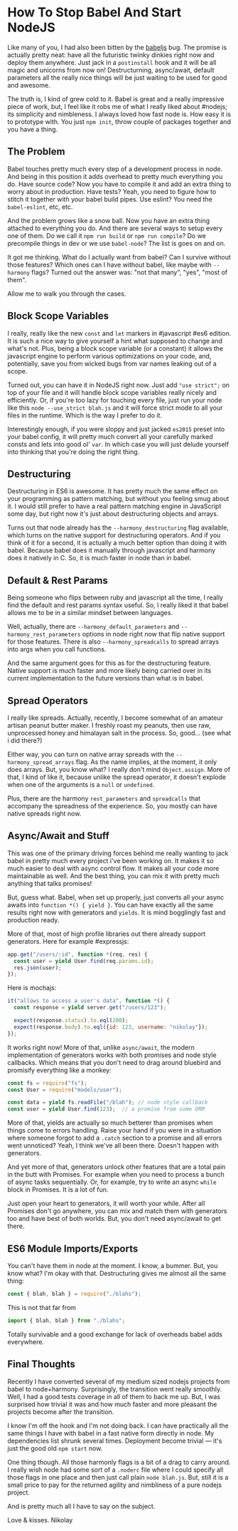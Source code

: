 # How To Stop Babel And Start NodeJS

Like many of you, I had also been bitten by the [babeljs](https://babeljs.io)
bug. The promise is actually pretty neat: have all the futuristic twinky dinkies
right now and deploy them anywhere. Just jack in a `postinstall` hook and it
will be all magic and unicorns from now on! Destructurning, async/await, default
parameters all the really nice things will be just waiting to be used for good
and awesome.

The truth is, I kind of grew cold to it. Babel is great and a really impressive
piece of work, but, I feel like it robs me of what I really liked about #nodejs;
its simplicity and nimbleness. I always loved how fast node is. How easy it
is to prototype with. You just `npm init`, throw couple of packages together
and you have a thing.

## The Problem

Babel touches pretty much every step of a development process in node. And being
in this position it adds overhead to pretty much everything you do. Have source
code? Now you have to compile it and add an extra thing to worry about in production.
Have tests? Yeah, you need to figure how to stitch it together with your babel
build pipes. Use eslint? You need the `babel-eslint`, etc, etc.

And the problem grows like a snow ball. Now you have an extra thing attached
to everything you do. And there are several ways to setup every one of them. Do
we call it `npm run build` or `npm run compile`? Do we precompile things in dev
or we use `babel-node`? The list is goes on and on.

It got me thinking. What do I actually want from babel? Can I survive without
those features? Which ones can I have without babel, like maybe with `--harmony`
flags? Turned out the answer was: "not that many", "yes", "most of them".

Allow me to walk you through the cases.

## Block Scope Variables

I really, really like the new `const` and `let` markers in #javascript #es6 edition.
It is such a nice way to give yourself a hint what supposed to change and what's
not. Plus, being a block scope variable (or a constant) it allows the javascript
engine to perform various optimizations on your code, and, potentially, save
you from wicked bugs from var names leaking out of a scope.

Turned out, you can have it in NodeJS right now. Just add `"use strict";` on
top of your file and it will handle block scope variables really nicely and
efficiently. Or, if you're too lazy for touching every file, just run your node
like this `node --use_strict blah.js` and it will force strict mode to all your
files in the runtime. Which is the way I prefer to do it.

Interestingly enough, if you were sloppy and just jacked `es2015` preset into
your babel config, it will pretty much convert all your carefully marked consts
and lets into good ol' `var`. In which case you will just delude yourself into
thinking that you're doing the right thing.

## Destructuring

Destructuring in ES6 is awesome. It has pretty much the same effect on your
programming as pattern matching, but without you feeling smug about it. I would
still prefer to have a real pattern matching engine in JavaScript some day, but
right now it's just about destructuring objects and arrays.

Turns out that node already has the `--harmony_destructuring` flag available,
which turns on the native support for destructuring operators. And if you think
of it for a second, it is actually a much better option than doing it with
babel. Because babel does it manually through javascript and harmony does it
natively in C. So, it is much faster in node than in babel.

## Default & Rest Params

Being someone who flips between ruby and javascript all the time, I really find
the default and rest params syntax useful. So, I really liked it that babel allows
me to be in a similar mindset between languages.

Well, actually, there are `--harmony_default_parameters` and `--harmony_rest_parameters`
options in node right now that flip native support for those features. There
is also `--harmony_spreadcalls` to spread arrays into args when you call functions.

And the same argument goes for this as for the destructuring feature. Native
support is much faster and more likely being carried over in its current
implementation to the future versions than what is in babel.

## Spread Operators

I really like spreads. Actually, recently, I become somewhat of an amateur
artisan peanut butter maker. I freshly roast my peanuts, then use raw, unprocessed
honey and himalayan salt in the process. So, good... (see what i did there?)

Either way, you can turn on native array spreads with the `--harmony_spread_arrays`
flag. As the name implies, at the moment, it only does arrays. But, you know what?
I really don't mind `Object.assign`. More of that, I kind of like it, because unlike
the spread operator, it doesn't explode when one of the arguments is a `null` or
`undefined`.

Plus, there are the harmony `rest_parameters` and `spreadcalls` that accompany
the spreadness of the experience. So, you mostly can have native spreads right
now.

## Async/Await and Stuff

This was one of the primary driving forces behind me really wanting to jack
babel in pretty much every project i've been working on. It makes it so much
easier to deal with async control flow. It makes all your code more maintainable
as well. And the best thing, you can mix it with pretty much anything that talks
promises!

But, guess what. Babel, when set up properly, just converts all your async awaits
into `function *() { yield }`. You can have exactly all the same results right
now with generators and `yields`. It is mind bogglingly fast and production
ready.

More of that, most of high profile libraries out there already support generators.
Here for example #expressjs:

```js
app.get("/users/:id", function *(req, res) {
  const user = yield User.find(req.params.id);
  res.json(user);
});
```

Here is mochajs:

```js
it("allows to access a user's data", function *() {
  const response = yield server.get("/users/123");

  expect(response.status).to.eql(200);
  expect(response.body).to.eql({id: 123, username: "nikolay"});
});
```

It works right now! More of that, unlike `async/await`, the modern implementation
of generators works with both promises and node style callbacks. Which means
that you don't need to drag around bluebird and promisify everything like a
monkey:

```js
const fs = require("fs");
const User = require("models/user");

const data = yield fs.readFile("/blah"); // node style callback
const user = yield User.find(123);  // a promise from some ORM
```

More of that, yields are actually so much betterer than promises when things
come to errors handling. Raise your hand if you were in a situation where
someone forgot to add a `.catch` section to a promise and all errors went unnoticed?
Yeah, I think we've all been there. Doesn't happen with generators.

And yet more of that, generators unlock other features that are a total pain in
the butt with Promises. For example when you need to process a bunch of async tasks
sequentially. Or, for example, try to write an async `while` block in Promises.
It is a lot of fun.

Just open your heart to generators, it will worth your while. After all Promises
don't go anywhere, you can mix and match them with generators too and have best
of both worlds. But, you don't need async/await to get there.

## ES6 Module Imports/Exports

You can't have them in node at the moment. I know, a bummer. But, you know what?
I'm okay with that. Destructuring gives me almost all the same thing:

```js
const { blah, blah } = require("./blahs");
```

This is not that far from

```js
import { blah, blah } from "./blahs";
```

Totally survivable and a good exchange for lack of overheads babel adds everywhere.

## Final Thoughts

Recently I have converted several of my medium sized nodejs projects from babel
to node+harmony. Surprisingly, the transition went really smoothly. Well, I had
a good tests coverage in all of them to back me up. But, I was surprised how
trivial it was and how much faster and more pleasant the projects become after
the transition.

I know I'm off the hook and I'm not doing back. I can have practically all the
same things I have with babel in a fast native form directly in node. My
dependencies list shrunk several times. Deployment become trivial — it's just
the good old `npm start` now.

One thing though. All those harmonly flags is a bit of a drag to carry around. I
really wish node had some sort of a `.noderc` file where I could specify all those
flags in one place and then just call plain `node blah.js`. But, still it is
a small price to pay for the returned agility and nimbliness of a pure nodejs
project.

And is pretty much all I have to say on the subject.

Love & kisses. Nikolay
